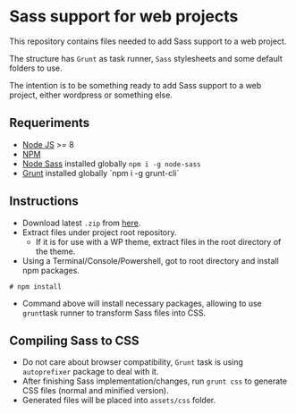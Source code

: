 # Sass support for web projects


This repository contains files needed to add Sass support to a web project.

The structure has `Grunt` as task runner, `Sass` stylesheets and some default folders to use.

The intention is to be something ready to add Sass support to a web project, either wordpress or something else.

## Requeriments

* [Node JS](https://nodejs.org/en/download/) >= 8
* [NPM](https://docs.npmjs.com/downloading-and-installing-node-js-and-npm])
* [Node Sass](https://github.com/sass/node-sass) installed globally `npm i -g node-sass`
* [Grunt]([https://gruntjs.com/getting-started](https://gruntjs.com/getting-started)) installed globally `npm i -g grunt-cli`

## Instructions

* Download latest `.zip` from [here](https://github.com/onerhinodev/grunt-sass-project/archive/master.zip).
* Extract files under project root repository.
  * If it is for use with a WP theme, extract files in the root directory of the theme.
 * Using a Terminal/Console/Powershell, got to root directory and install npm packages.
```
# npm install
``` 
* Command above will install necessary packages, allowing to use `grunt`task runner to transform Sass files into CSS.

## Compiling Sass to CSS

* Do not care about browser compatibility, `Grunt` task is using `autoprefixer` package to deal with  it.
* After finishing Sass implementation/changes, run `grunt css` to generate CSS files (normal and minified version).
* Generated files will be placed into `assets/css` folder.

